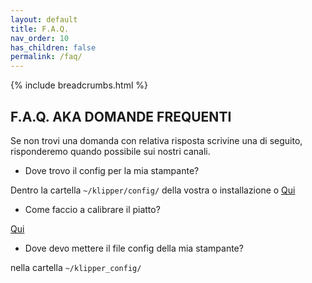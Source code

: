 ```yaml
---
layout: default
title: F.A.Q.
nav_order: 10
has_children: false
permalink: /faq/
---
```


{% include breadcrumbs.html %}

## F.A.Q. AKA DOMANDE FREQUENTI

Se non trovi una domanda con relativa risposta scrivine una di seguito, risponderemo quando possibile sui nostri canali.

* Dove trovo il config per la mia stampante? 

Dentro la cartella `~/klipper/config/` della vostra o installazione o [Qui](https://github.com/KevinOConnor/klipper/tree/master/config)

* Come faccio a calibrare il piatto? 

[Qui](https://sugar012.github.io/klipperITA/docs/calibrazioni.html#calibrazioni)

* Dove devo mettere il file config della mia stampante?

nella cartella `~/klipper_config/`
